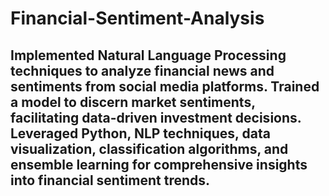 # Financial-Sentiment-Analysis
## Implemented Natural Language Processing techniques to analyze financial news and sentiments from social media platforms. Trained a model to discern market sentiments, facilitating data-driven investment decisions. Leveraged Python, NLP techniques, data visualization, classification algorithms, and ensemble learning for comprehensive insights into financial sentiment trends. 
